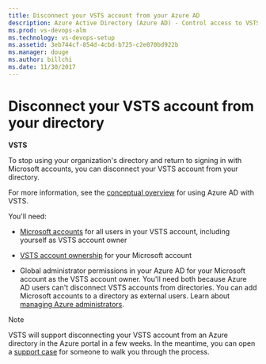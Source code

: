 ```yaml
---
title: Disconnect your VSTS account from your Azure AD
description: Azure Active Directory (Azure AD) - Control access to VSTS (VSTS, Visual Studio Online, VSO)
ms.prod: vs-devops-alm
ms.technology: vs-devops-setup
ms.assetid: 3eb744cf-854d-4cbd-b725-c2e070bd922b
ms.manager: douge
ms.author: billchi
ms.date: 11/30/2017
---
```


#  Disconnect your VSTS account from your directory

**VSTS**

<a name="DisconnectDirectory"></a>

To stop using your organization's directory and return to signing in with Microsoft accounts, 
you can disconnect your VSTS account from your directory. 

For more information, see the [conceptual overview](access-with-azure-ad.md) for using Azure AD with VSTS.


You'll need:

*	[Microsoft accounts](https://signup.live.com/) 
for all users in your VSTS account, 
including yourself as VSTS account owner

*	[VSTS account ownership](faq-change-app-access.md#find-owner) for your Microsoft account 

*	Global administrator permissions in your Azure AD 
for your Microsoft account as the VSTS account owner. You'll need both 
because Azure AD users can't disconnect VSTS accounts from directories. 
You can add Microsoft accounts to a directory as external users. 
Learn about [managing Azure administrators](https://azure.microsoft.com/en-us/documentation/articles/active-directory-assign-admin-roles/).

 > [!NOTE]
 > VSTS will support disconnecting your VSTS account from an Azure directory in the Azure portal in a few weeks.  In the meantime, 
 > you can open a [support case](https://go.microsoft.com/fwlink/?linkid=864081) for someone to walk you through the process.



